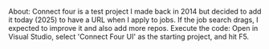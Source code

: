 About:  Connect four is a test project I made back in 2014 but decided to add it today (2025) to have a URL when I apply to jobs.  If the job search drags, I expected to improve it and also add more repos.
Execute the code:  Open in Visual Studio, select 'Connect Four UI' as the starting project, and hit F5.
